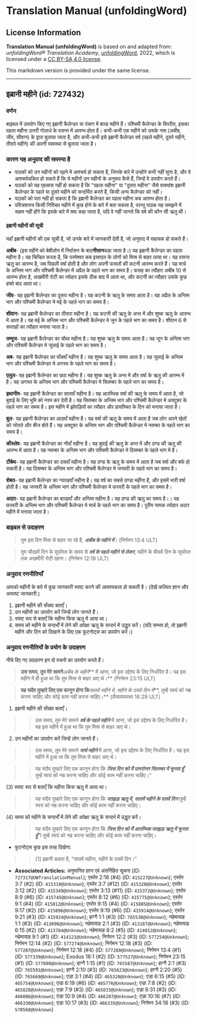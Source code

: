 # Translation Manual (unfoldingWord)

## License Information

**Translation Manual (unfoldingWord)** is based on and adapted from: _unfoldingWord® Translation Academy_, [unfoldingWord](https://unfoldingword.org/utw), 2022, which is licensed under a [CC BY-SA 4.0 license](https://creativecommons.org/licenses/by-sa/4.0/legalcode.en).

This markdown version is provided under the same license.



--------------------------------

## इब्रानी महीने (id: 727432)

### वर्णन

बाइबल में उपयोग किए गए इब्रानी कैलेन्डर या पंचाग में बारह महीने हैं। पश्चिमी कैलेन्डर के विपरीत, इसका पहला महीना उत्तरी गोलार्ध के वसन्त में आरम्भ होता है। कभी\-कभी एक महीने को उसके नाम (अबीब, जीव, सीवान) के द्वारा बुलाया जाता है, और कभी\-कभी इसे इब्रानी कैलेन्डर वर्ष (पहले महीने, दूसरे महीने, तीसरे महीने) की अपनी व्यवस्था से बुलाया जाता है।

### कारण यह अनुवाद की समस्या है

* पाठकों को उन महीनों को पढ़ने में आश्चर्य हो सकता है, जिनके बारे में उन्होंने कभी नहीं सुना है, और वे आश्चर्यचकित हो सकते हैं कि ये महीनों उन महीनों के अनुरूप कैसे हैं, जिन्हें वे उपयोग करते हैं।
* पाठकों को यह एहसास नहीं हो सकता है कि "पहला महीना" या "दूसरा महीना" जैसे वाक्यांश इब्रानी कैलेन्डर के पहले या दूसरे महीने को सन्दर्भित करते हैं, किसी अन्य कैलेन्डर को नहीं।
* पाठकों को पता नहीं हो सकता है कि इब्रानी कैलेन्डर का पहला महीना कब आरम्भ होता है।
* पवित्रशास्त्र किसी निश्चित महीने में कुछ होने के बारे में बता सकता है, परन्तु पाठक यह समझने में सक्षम नहीं होंगे कि इसके बारे में क्या कहा जाता है, यदि वे नहीं जानते कि वर्ष की कौन सी ऋतु थी।

#### इब्रानी महीनों की सूची

यहाँ इब्रानी महीनों की एक सूची है, जो उनके बारे में जानकारी देती है, जो अनुवाद में सहायक हो सकते हैं।

**अबीब**\- (इस महीने को बेबीलोन में निर्वासन के बाद**नीसान**कहा जाता है।) यह इब्रानी कैलेन्डर का पहला महीना है। यह चिन्हित करता है, कि परमेश्वर कब इस्राएल के लोगों को मिस्र से बाहर लाया था। यह वसन्त ऋतु का आरम्भ है, जब पिछली वर्षा होती है और लोग अपनी फसलों की कटनी आरम्भ करते हैं। यह मार्च के अन्तिम भाग और पश्चिमी कैलेन्डर में अप्रैल के पहले भाग का समय है। फसह का त्यौहार अबीब 10 से आरम्भ होता है, अखमीरी रोटी का त्योहार इसके ठीक बाद में आता था, और कटनी का त्यौहार उसके कुछ हफ्ते बाद आता था।

**जीव**\- यह इब्रानी कैलेन्डर का दूसरा महीना है। यह कटनी के ऋतु के समय आता है। यह अप्रैल के अन्तिम भाग और पश्चिमी कैलेन्डर मे मई के पहले भाग का समय है।

**शीवान**\- यह इब्रानी कैलेन्डर का तीसरा महीना है। यह कटनी की ऋतु के अन्त में और शुष्क ऋतु के आरम्भ में आता है। यह मई के अन्तिम भाग और पश्चिमी कैलेन्डर मे जून के पहले भाग का समय है। शीवान 6 से सप्ताहों का त्यौहार मनाया जाता है।

**तम्मूज**\- यह इब्रानी कैलेन्डर का चौथा महीना है। यह शुष्क ऋतु के समय आता है। यह जून के अन्तिम भाग और पश्चिमी कैलेन्डर मे जुलाई के पहले भाग का समय है।

**अब**\- यह इब्रानी कैलेन्डर का पाँचवाँ महीना है। यह शुष्क ऋतु के समय आता है। यह जुलाई के अन्तिम भाग और पश्चिमी कैलेन्डर मे अगस्त के पहले भाग का समय है।

**एलुल**\- यह इब्रानी कैलेन्डर का छठा महीना है। यह शुष्क ऋतु के अन्त में और वर्षा के ऋतु की आरम्भ में है। यह अगस्त के अन्तिम भाग और पश्चिमी कैलेन्डर मे सितम्बर के पहले भाग का समय है।

**इथानीम**\- यह इब्रानी कैलेन्डर का सातवाँ महीना है। यह आरम्भिक वर्षा की ऋतु के समय में आता है, जो बुवाई के लिए भूमि को नरम कर देती है। यह सितम्बर के अन्तिम भाग और पश्चिमी कैलेन्डर मे अक्टूबर के पहले भाग का समय है। इस महीने में झोपड़ियों का त्यौहार और प्रायश्चित के दिन को मनाया जाता है।

**बुल**\- यह इब्रानी कैलेन्डर का आठवाँ महीना है। यह वर्षा की ऋतु के समय में आता है जब लोग अपने खेतों को जोतते और बीज बोते हैं। यह अक्टूबर के अन्तिम भाग और पश्चिमी कैलेन्डर मे नवम्बर के पहले भाग का समय है।

**कीस्लेव**\- यह इब्रानी कैलेन्डर का नौवाँ महीना है। यह बुवाई की ऋतु के अन्त में और ठण्ड की ऋतु की आरम्भ में आता है। यह नवम्बर के अन्तिम भाग और पश्चिमी कैलेन्डर मे दिसम्बर के पहले भाग में है।

**टीबेथ**\- यह इब्रानी कैलेन्डर का दसवाँ महीना है। यह ठण्ड के ऋतु के समय में आता है जब वर्षा और बर्फ हो सकती है। यह दिसम्बर के अन्तिम भाग और पश्चिमी कैलेन्डर मे जनवरी के पहले भाग का समय है।

**शेबत**\- यह इब्रानी कैलेन्डर का ग्यारहवाँ महीना है। यह वर्ष का सबसे ठण्डा महीना है, और इसमें भारी वर्षा होती है। यह जनवरी के अन्तिम भाग और पश्चिमी कैलेन्डर मे फरवरी के पहले भाग का समय है।

**अदार**\- यह इब्रानी कैलेन्डर का बारहवाँ और अन्तिम महीना है। यह ठण्ड की ऋतु का समय है।। यह फरवरी के अन्तिम भाग और पश्चिमी कैलेन्डर मे मार्च के पहले भाग का समय है। पुरीम नामक त्योहार अदार महीने में मनाया जाता है।

### बाइबल से उदाहरण

> तुम इस दिन मिस्र से बाहर जा रहे हैं, ***अबीब के महीने में***। (निर्गमन 13:4 ULT)

> तुम चौदहवें दिन के सूर्यास्त के समय से ***वर्ष के पहले महीने से लेकर***, महीने के बीसवें दिन के सूर्यास्त तक अखमीरी रोटी खाना। (निर्गमन 12:18 ULT)

### अनुवाद रणनीतियाँ

आपको महीनों के बारे में कुछ जानकारी स्पष्ट करने की आवश्यकता हो सकती है। (देखें कल्पित ज्ञान और अस्पष्ट जानकारी.)

1. इब्रानी महीने की सँख्या बताएँ।
2. उन महीनों का उपयोग करें जिन्हें लोग जानते हैं।
3. स्पष्ट रूप से बताएँ कि महीना किस ऋतु में आया था।
4. समय को महीने के सन्दर्भों में लेने की अपेक्षा ऋतु के सन्दर्भ में उद्धृत करें। (यदि सम्भव हो, तो इब्रानी महीने और दिन को दिखाने के लिए एक फुटनोट्स का उपयोग करें।)

### अनुवाद रणनीतियों के प्रयोग के उदाहरण

नीचे दिए गए उदाहरण इन दो वचनों का उपयोग करते हैं।

> **उस समय, तुम मेरे सामने***अबीब के महीने*\*\* में आना, जो इस उद्देश्य के लिए निर्धारित है। यह इस महीने में ही हुआ था कि तुम मिस्र से बाहर आए थे।\*\* (निर्गमन 23:15 ULT)

> **यह सदैव तुम्हारे लिए एक कानून होगा कि***सातवें महीने में, महीने के दसवें दिन में*\*\*, तुम्हें स्वयं को नम्र करना चाहिए और कोई काम नहीं करना चाहिए।\*\* (लैव्यव्यवस्था 16:29 ULT)

1. इब्रानी महीने की सँख्या बताएँ।

> > उस समय, तुम मेरे सामने ***वर्ष के पहले महीने*** में आना, जो इस उद्देश्य के लिए निर्धारित है। यह इस महीने में हुआ था कि तुम मिस्र से बाहर आए थे।

2. उन महीनों का उपयोग करें जिन्हें लोग जानते हैं।

> > उस समय, तुम मेरे सामने ***मार्च महीने*** में आना, जो इस उद्देश्य के लिए निर्धारित है। यह इस महीने में हुआ था कि तुम मिस्र से बाहर आए थे।

> > यह सदैव तुम्हारे लिए एक कानून होगा कि ***जिस दिन को मैं उत्तरोत्तर सितम्बर में चुनता हूँ*** तुम्हें स्वयं को नम्र करना चाहिए और कोई काम नहीं करना चाहिए।"

(3\) स्पष्ट रूप से बताएँ कि महीना किस ऋतु में आया था।

> > यह सदैव तुम्हारे लिए एक कानून होगा कि ***पतझड़ ऋतु में, सातवें महीने के दसवें दिन*** तुम्हें स्वयं को नम्र करना चाहिए और कोई काम नहीं करना चाहिए।

(4\) समय को महीने के सन्दर्भों में लेने की अपेक्षा ऋतु के सन्दर्भ में उद्धृत करें।

> > यह सदैव तुम्हारे लिए एक कानून होगा कि ***जिस दिन को मैं आरम्भिक पतझड़ ऋतु में चुनता हूँ*** 1 तुम्हें स्वयं को नम्र करना चाहिए और कोई काम नहीं करना चाहिए।

* फुटनोट्स कुछ इस तरह दिखेगा:

> > \[1] इब्रानी कहता है, "सातवें महीना, महीने के दसवें दिन।"

* **Associated Articles:** अनुमानित ज्ञान एवं अंतर्निहित सूचना (ID: `727317@UWTranslationManual`); एस्तेर 2:16 (#4) (ID: `415227@Unknown`); एस्तेर 3:7 (#2) (ID: `415310@Unknown`); एस्तेर 3:7 (#12) (ID: `415320@Unknown`); एस्तेर 3:12 (#2) (ID: `415349@Unknown`); एस्तेर 3:13 (#11) (ID: `415372@Unknown`); एस्तेर 8:9 (#6) (ID: `415745@Unknown`); एस्तेर 8:12 (#6) (ID: `415775@Unknown`); एस्तेर 9:1 (#4) (ID: `415812@Unknown`); एस्तेर 9:15 (#4) (ID: `415885@Unknown`); एस्तेर 9:17 (#2) (ID: `415896@Unknown`); एस्तेर 9:19 (#6) (ID: `415914@Unknown`); एस्तेर 9:21 (#3) (ID: `415924@Unknown`); हाग्गै 1:1 (#3) (ID: `765538@Unknown`); नहेमायाह 1:1 (#3) (ID: `413096@Unknown`); नहेमायाह 2:1 (#3) (ID: `413187@Unknown`); नहेमायाह 6:15 (#2) (ID: `413784@Unknown`); नहेमायाह 8:2 (#5) (ID: `414012@Unknown`); नहेमायाह 9:1 (#1) (ID: `414121@Unknown`); निर्गमन 12:2 (#3) (ID: `577254@Unknown`); निर्गमन 12:14 (#2) (ID: `577274@Unknown`); निर्गमन 12:18 (#3) (ID: `577287@Unknown`); निर्गमन 12:18 (#4) (ID: `577288@Unknown`); निर्गमन 13:4 (#1) (ID: `577339@Unknown`); Exodus 16:1 (#2) (ID: `577527@Unknown`); निर्गमन 23:15 (#1) (ID: `577890@Unknown`); हाग्गै 1:15 (#1) (ID: `765587@Unknown`); हाग्गै 2:1 (#3) (ID: `765591@Unknown`); हाग्गै 2:10 (#3) (ID: `765623@Unknown`); हाग्गै 2:20 (#5) (ID: `765669@Unknown`); एज्रा 3:1 (#4) (ID: `465320@Unknown`); एज्रा 6:15 (#5) (ID: `465754@Unknown`); एज्रा 6:19 (#6) (ID: `465776@Unknown`); एज्रा 7:8 (#2) (ID: `465828@Unknown`); एज्रा 7:9 (#3) (ID: `465833@Unknown`); एज्रा 8:31 (#3) (ID: `466086@Unknown`); एज्रा 10:9 (#4) (ID: `466287@Unknown`); एज्रा 10:16 (#7) (ID: `466330@Unknown`); एज्रा 10:17 (#3) (ID: `466335@Unknown`); निर्गमन 34:18 (#3) (ID: `578568@Unknown`)

